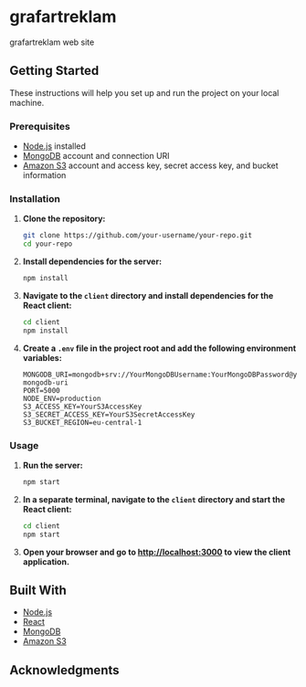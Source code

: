 # grafartreklam
grafartreklam web site

## Getting Started

These instructions will help you set up and run the project on your local machine.

### Prerequisites

- [Node.js](https://nodejs.org/) installed
- [MongoDB](https://www.mongodb.com/) account and connection URI
- [Amazon S3](https://aws.amazon.com/s3/) account and access key, secret access key, and bucket information

### Installation

1. **Clone the repository:**

    ```bash
    git clone https://github.com/your-username/your-repo.git
    cd your-repo
    ```

2. **Install dependencies for the server:**

    ```bash
    npm install
    ```

3. **Navigate to the `client` directory and install dependencies for the React client:**

    ```bash
    cd client
    npm install
    ```

4. **Create a `.env` file in the project root and add the following environment variables:**

    ```env
    MONGODB_URI=mongodb+srv://YourMongoDBUsername:YourMongoDBPassword@your-mongodb-uri
    PORT=5000
    NODE_ENV=production
    S3_ACCESS_KEY=YourS3AccessKey
    S3_SECRET_ACCESS_KEY=YourS3SecretAccessKey
    S3_BUCKET_REGION=eu-central-1
    ```

### Usage

1. **Run the server:**

    ```bash
    npm start
    ```

2. **In a separate terminal, navigate to the `client` directory and start the React client:**

    ```bash
    cd client
    npm start
    ```

3. **Open your browser and go to [http://localhost:3000](http://localhost:3000) to view the client application.**
## Built With

- [Node.js](https://nodejs.org/)
- [React](https://reactjs.org/)
- [MongoDB](https://www.mongodb.com/)
- [Amazon S3](https://aws.amazon.com/s3/)

## Acknowledgments

